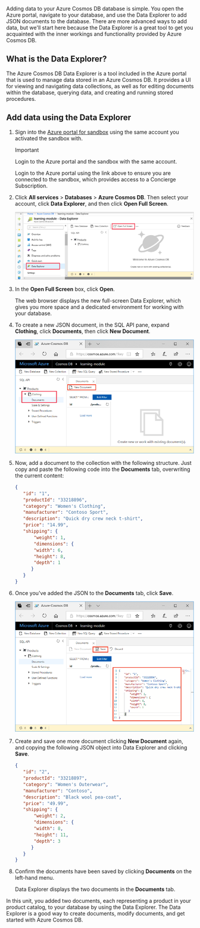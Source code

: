 Adding data to your Azure Cosmos DB database is simple. You open the Azure portal, navigate to your database, and use the Data Explorer to add JSON documents to the database. There are more advanced ways to add data, but we'll start here because the Data Explorer is a great tool to get you acquainted with the inner workings and functionality provided by Azure Cosmos DB.

## What is the Data Explorer?
The Azure Cosmos DB Data Explorer is a tool included in the Azure portal that is used to manage data stored in an Azure Cosmos DB. It provides a UI for viewing and navigating data collections, as well as for editing documents within the database, querying data, and creating and running stored procedures.

## Add data using the Data Explorer

1. Sign into the [Azure portal for sandbox](https://portal.azure.com/learn.docs.microsoft.com?azure-portal=true) using the same account you activated the sandbox with.

    > [!IMPORTANT]
    > Login to the Azure portal and the sandbox with the same account.
    >
    > Login to the Azure portal using the link above to ensure you are connected to the sandbox, which provides access to a Concierge Subscription.

1. Click **All services** > **Databases** > **Azure Cosmos DB**. Then select your account, click **Data Explorer**, and then click **Open Full Screen**.

   ![Create new documents in Data Explorer in the Azure portal](../media/3-azure-cosmosdb-data-explorer-full-screen.png)

2. In the **Open Full Screen** box, click **Open**.

    The web browser displays the new full-screen Data Explorer, which gives you more space and a dedicated environment for working with your database.

3. To create a new JSON document, in the SQL API pane, expand **Clothing**, click **Documents**, then click **New Document**.

   ![Create new documents in Data Explorer in the Azure portal](../media/3-azure-cosmosdb-data-explorer-new-document.png)

4. Now, add a document to the collection with the following structure. Just copy and paste the following code into the **Documents** tab, overwriting the current content:

     ```json
    {
        "id": "1",
        "productId": "33218896",
        "category": "Women's Clothing",
        "manufacturer": "Contoso Sport",
        "description": "Quick dry crew neck t-shirt",
        "price": "14.99",
        "shipping": {
            "weight": 1,
            "dimensions": {
            "width": 6,
            "height": 8,
            "depth": 1
           }
        }
    }
     ```

5. Once you've added the JSON to the **Documents** tab, click **Save**.

    ![Copy in JSON data and click Save in Data Explorer in the Azure portal](../media/3-azure-cosmosdb-data-explorer-save-document.png)

6. Create and save one more document clicking **New Document** again, and copying the following JSON object into Data Explorer and clicking **Save**.

     ```json
    {
        "id": "2",
        "productId": "33218897",
        "category": "Women's Outerwear",
        "manufacturer": "Contoso",
        "description": "Black wool pea-coat",
        "price": "49.99",
        "shipping": {
            "weight": 2,
            "dimensions": {
            "width": 8,
            "height": 11,
            "depth": 3
           }
        }
    }
     ```

7. Confirm the documents have been saved by clicking **Documents** on the left-hand menu.

    Data Explorer displays the two documents in the **Documents** tab.

In this unit, you added two documents, each representing a product in your product catalog, to your database by using the Data Explorer. The Data Explorer is a good way to create documents, modify documents, and get started with Azure Cosmos DB.
